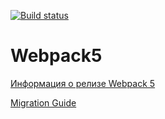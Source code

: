 [![Build status](https://ci.appveyor.com/api/projects/status/5j0wt5mlpoogkgy5?svg=true)](https://ci.appveyor.com/project/petrikovandrey/env)
# Webpack5

[Информация о релизе Webpack 5](https://webpack.js.org/blog/2020-10-10-webpack-5-release/)

[Migration Guide](https://webpack.js.org/migrate/5/)
